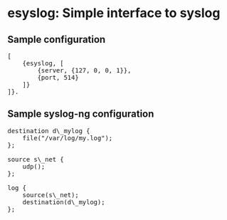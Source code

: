 esyslog: Simple interface to syslog
===================================

Sample configuration
--------------------

<pre>
[
    {esyslog, [
        {server, {127, 0, 0, 1}},
        {port, 514}
    ]}
]}.
</pre>

Sample syslog-ng configuration
------------------------------

<pre>
destination d\_mylog {
    file("/var/log/my.log");
};

source s\_net {
    udp();
};

log {
    source(s\_net);
    destination(d\_mylog);
};
</pre>
